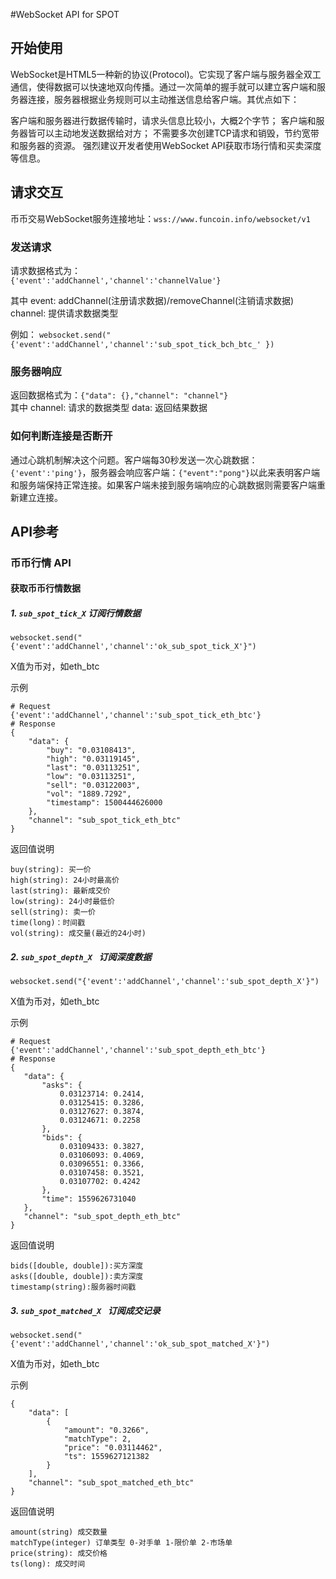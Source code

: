 #WebSocket API for SPOT
## 开始使用    
WebSocket是HTML5一种新的协议(Protocol)。它实现了客户端与服务器全双工通信，使得数据可以快速地双向传播。通过一次简单的握手就可以建立客户端和服务器连接，服务器根据业务规则可以主动推送信息给客户端。其优点如下：

客户端和服务器进行数据传输时，请求头信息比较小，大概2个字节；
客户端和服务器皆可以主动地发送数据给对方；
不需要多次创建TCP请求和销毁，节约宽带和服务器的资源。
强烈建议开发者使用WebSocket API获取市场行情和买卖深度等信息。

## 请求交互
币币交易WebSocket服务连接地址：```wss://www.funcoin.info/websocket/v1```
### 发送请求
请求数据格式为：</br>
```{'event':'addChannel','channel':'channelValue'} ```

其中
event: addChannel(注册请求数据)/removeChannel(注销请求数据)</br>
channel: 提供请求数据类型</br>

例如： ```websocket.send("{'event':'addChannel','channel':'sub_spot_tick_bch_btc_' })```  
### 服务器响应
返回数据格式为：```{"data": {},"channel": "channel"}``` </br>
其中
channel: 请求的数据类型
data: 返回结果数据

### 如何判断连接是否断开
通过心跳机制解决这个问题。客户端每30秒发送一次心跳数据：```{'event':'ping'}```，服务器会响应客户端：```{"event":"pong"}```以此来表明客户端和服务端保持正常连接。如果客户端未接到服务端响应的心跳数据则需要客户端重新建立连接。

## API参考
### 币币行情 API
#### 获取币币行情数据
##### 1. ```sub_spot_tick_X```   订阅行情数据

```websocket.send("{'event':'addChannel','channel':'ok_sub_spot_tick_X'}")```

X值为币对，如eth_btc

示例

```
# Request
{'event':'addChannel','channel':'sub_spot_tick_eth_btc'}
# Response
{
    "data": {
        "buy": "0.03108413",
        "high": "0.03119145",
        "last": "0.03113251",
        "low": "0.03113251",
        "sell": "0.03122003",
        "vol": "1889.7292",
        "timestamp": 1500444626000
    },
    "channel": "sub_spot_tick_eth_btc"
}
```

返回值说明

```
buy(string): 买一价
high(string): 24小时最高价
last(string): 最新成交价
low(string): 24小时最低价
sell(string): 卖一价
time(long)：时间戳
vol(string): 成交量(最近的24小时)
```

##### 2. ```sub_spot_depth_X ```   订阅深度数据

 ```websocket.send("{'event':'addChannel','channel':'sub_spot_depth_X'}")```
 
 X值为币对，如eth_btc
 
 示例
 
 ```
 # Request
 {'event':'addChannel','channel':'sub_spot_depth_eth_btc'}
 # Response
 {
    "data": {
        "asks": {
            0.03123714: 0.2414,
            0.03125415: 0.3286,
            0.03127627: 0.3874,
            0.03124671: 0.2258
        },
        "bids": {
            0.03109433: 0.3827,
            0.03106093: 0.4069,
            0.03096551: 0.3366,
            0.03107458: 0.3521,
            0.03107702: 0.4242
        },
        "time": 1559626731040
    },
    "channel": "sub_spot_depth_eth_btc"
}
 ```
 
 返回值说明
 
 ```
 bids([double, double]):买方深度
 asks([double, double]):卖方深度
 timestamp(string):服务器时间戳
 ```
 
##### 3. ```sub_spot_matched_X ```   订阅成交记录
```websocket.send("{'event':'addChannel','channel':'ok_sub_spot_matched_X'}")```

X值为币对，如eth_btc

示例

```
{
    "data": [
        {
            "amount": "0.3266",
            "matchType": 2,
            "price": "0.03114462",
            "ts": 1559627121382
        }
    ],
    "channel": "sub_spot_matched_eth_btc"
}
```

返回值说明

```
amount(string) 成交数量
matchType(integer) 订单类型 0-对手单 1-限价单 2-市场单
price(string): 成交价格
ts(long): 成交时间
```
